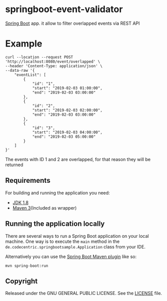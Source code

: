 # springboot-event-validator

[Spring Boot](http://projects.spring.io/spring-boot/) app. it allow to filter overlapped events via REST API

# Example

```shell
curl --location --request POST 'http://localhost:8080/event/overlapped' \
--header 'Content-Type: application/json' \
--data-raw '{
    "eventList": [
        {
            "id": "1",
            "start": "2019-02-03 01:00:00",
            "end": "2019-02-03 03:00:00"
        },
        {
            "id": "2",
            "start": "2019-02-03 02:00:00",
            "end": "2019-02-03 03:00:00"
        },
        {
            "id": "3",
            "start": "2019-02-03 04:00:00",
            "end": "2019-02-03 05:00:00"
        }
    ]
}'
```
The events with ID 1 and 2 are overlapped, for that reason they will be returned 

## Requirements

For building and running the application you need:

- [JDK 1.8](http://www.oracle.com/technetwork/java/javase/downloads/jdk8-downloads-2133151.html)
- [Maven 3](https://maven.apache.org)(Included as wrapper)

## Running the application locally

There are several ways to run a Spring Boot application on your local machine. One way is to execute the `main` method in the `de.codecentric.springbootsample.Application` class from your IDE.

Alternatively you can use the [Spring Boot Maven plugin](https://docs.spring.io/spring-boot/docs/current/reference/html/build-tool-plugins-maven-plugin.html) like so:

```shell
mvn spring-boot:run
```

## Copyright

Released under the GNU GENERAL PUBLIC LICENSE. See the [LICENSE](https://github.com/rosemberg-12/Event-Validator/blob/main/LICENSE) file.
